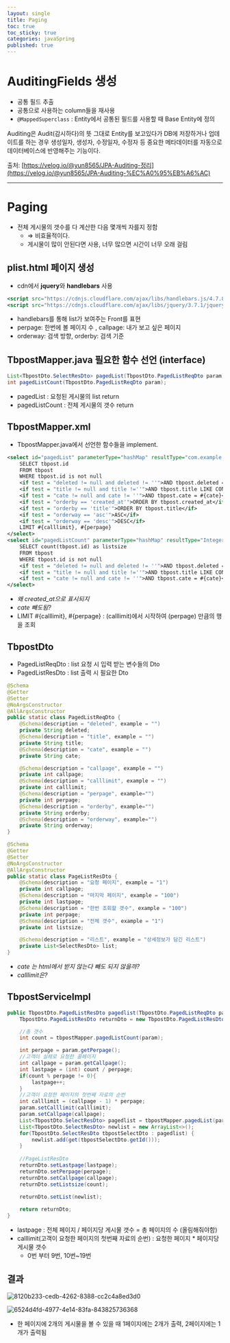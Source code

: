 ```yaml
---
layout: single
title: Paging
toc: true
toc_sticky: true
categories: javaSpring
published: true
---
```


# AuditingFields 생성

- 공통 필드 추출
- 공통으로 사용하는 column들을 재사용
- `@MappedSuperclass`  : Entity에서 공통된 필드를 사용할 때 Base Entity에 정의

Auditing은 Audit(감시하다)의 뜻 그대로 Entity를 보고있다가 DB에 저장하거나 업데이트를 하는 경우 생성일자, 생성자, 수정일자, 수정자 등 중요한 메타데이터를 자동으로 데이터베이스에 반영해주는 기능이다.

출처: [https://velog.io/@yun8565/JPA-Auditing-정리](https://velog.io/@yun8565/JPA-Auditing-%EC%A0%95%EB%A6%AC)

---

# Paging

- 전체 게시물의 갯수를 다 계산한 다음 몇개씩 자를지 정함
    - ⇒ 비효율적이다.
    - 게시물이 많이 안된다면 사용, 너무 많으면 시간이 너무 오래 걸림

## plist.html 페이지 생성

- cdn에서 **jquery**와 **handlebars** 사용

```jsx
<script src="https://cdnjs.cloudflare.com/ajax/libs/handlebars.js/4.7.8/handlebars.min.js" integrity="sha512-E1dSFxg+wsfJ4HKjutk/WaCzK7S2wv1POn1RRPGh8ZK+ag9l244Vqxji3r6wgz9YBf6+vhQEYJZpSjqWFPg9gg==" crossorigin="anonymous" referrerpolicy="no-referrer"></script>
<script src="https://cdnjs.cloudflare.com/ajax/libs/jquery/3.7.1/jquery.min.js" integrity="sha512-v2CJ7UaYy4JwqLDIrZUI/4hqeoQieOmAZNXBeQyjo21dadnwR+8ZaIJVT8EE2iyI61OV8e6M8PP2/4hpQINQ/g==" crossorigin="anonymous" referrerpolicy="no-referrer"></script>
```

- handlebars를 통해 list가 보여주는 Front를 표현
- perpage: 한번에 볼 페이지 수 , callpage: 내가 보고 싶은 페이지
- orderway: 검색 방향, orderby: 검색 기준

## TbpostMapper.java 필요한 함수 선언 (interface)

```java
List<TbpostDto.SelectResDto> pagedList(TbpostDto.PagedListReqDto param);
int pagedListCount(TbpostDto.PagedListReqDto param);
```

- pagedList : 요청된 게시물의 list return
- pagedListCount : 전체 게시물의 갯수 return

## TbpostMapper.xml

- TbpostMapper.java에서 선언한 함수들을 implement.

```xml
<select id="pagedList" parameterType="hashMap" resultType="com.example.realspr.dto.TbpostDto$SelectResDto">
    SELECT tbpost.id
    FROM tbpost
    WHERE tbpost.id is not null
    <if test = "deleted != null and deleted != ''">AND tbpost.deleted = #{deleted}</if>
    <if test = "title != null and title !=''">AND tbpost.title LIKE CONCAT('%', #{title}, '%')</if>
    <if test = "cate != null and cate != ''">AND tbpost.cate = #{cate}</if>
    <if test = "orderby == 'created_at'">ORDER BY tbpost.created_at</if>
    <if test = "orderby == 'title'">ORDER BY tbpost.title</if>
    <if test = "orderway == 'asc'">ASC</if>
    <if test = "orderway == 'desc'">DESC</if>
    LIMIT #{calllimit}, #{perpage}
</select>
<select id="pagedListCount" parameterType="hashMap" resultType="Integer">
    SELECT count(tbpost.id) as listsize
    FROM tbpost
    WHERE tbpost.id is not null
    <if test = "deleted != null and deleted != ''">AND tbpost.deleted = #{deleted}</if>
    <if test = "title != null and title !=''">AND tbpost.title LIKE CONCAT('%', #{title}, '%')</if>
    <if test = "cate != null and cate != ''">AND tbpost.cate = #{cate}</if>
</select>
```

- *왜 created_at으로 표시되지*
- *cate 빼도됨?*
- LIMIT #{calllimit}, #{perpage} : (calllimit)에서 시작하여 (perpage) 만큼의 행을 조회

## TbpostDto

- PagedListReqDto : list 요청 시 입력 받는 변수들의 Dto
- PagedListResDto : list 출력 시 필요한 Dto

```java
@Schema
@Getter
@Setter
@NoArgsConstructor
@AllArgsConstructor
public static class PagedListReqDto {
    @Schema(description = "deleted", example = "")
    private String deleted;
    @Schema(description = "title", example = "")
    private String title;
    @Schema(description = "cate", example = "")
    private String cate;

    @Schema(description = "callpage", example = "")
    private int callpage;
    @Schema(description = "calllimit", example = "")
    private int calllimit;
    @Schema(description = "perpage", example="")
    private int perpage;
    @Schema(description = "orderby", example="")
    private String orderby;
    @Schema(description = "orderway", example="")
    private String orderway;
}

@Schema
@Getter
@Setter
@NoArgsConstructor
@AllArgsConstructor
public static class PageListResDto {
    @Schema(description = "요청 페이지", example = "1")
    private int callpage;
    @Schema(description = "마지막 페이지", example = "100")
    private int lastpage;
    @Schema(description = "한번 조회할 갯수", example = "100")
    private int perpage;
    @Schema(description = "전체 갯수", example = "1")
    private int listsize;

    @Schema(description = "리스트", example = "상세정보가 담긴 리스트")
    private List<SelectResDto> list;
}
```

- *cate 는 html에서 받지 않는다 빼도 되지 않을까?*
- *calllimit은?*

## TbpostServiceImpl

```java
public TbpostDto.PagedListResDto pagedlist(TbpostDto.PagedListReqDto param) {
    TbpostDto.PagedListResDto returnDto = new TbpostDto.PagedListResDto();

    //총 갯수
    int count = tbpostMapper.pagedListCount(param);

    int perpage = param.getPerpage();
    //고객이 실제로 요청한 콜페이지
    int callpage = param.getCallpage();
    int lastpage = (int) count / perpage;
    if(count % perpage != 0){
        lastpage++;
    }
    //고객이 요청한 페이지의 첫번째 자료의 순번
    int calllimit = (callpage - 1) * perpage;
    param.setCalllimit(calllimit);
    param.setCallpage(callpage);
    List<TbpostDto.SelectResDto> pagedlist = tbpostMapper.pagedList(param);
    List<TbpostDto.SelectResDto> newlist = new ArrayList<>();
    for(TbpostDto.SelectResDto tbpostSelectDto : pagedlist) {
        newlist.add(get(tbpostSelectDto.getId()));
    }
    
    //PageListResDto
    returnDto.setLastpage(lastpage);
    returnDto.setPerpage(perpage);
    returnDto.setCallpage(callpage);
    returnDto.setListsize(count);

    returnDto.setList(newlist);
    
    return returnDto;
}
```

- lastpage : 전체 페이지 / 페이지당 게시물 갯수 = 총 페이지의 수 (올림해줘야함)
- calllimit(고객이 요청한 페이지의 첫번째 자료의 순번) : 요청한 페이지 * 페이지당 게시물 갯수
    - 0번 부터 9번, 10번~19번

## 결과

![8120b233-cedb-4262-8388-cc2c4a8ed3d0](https://github.com/KimGyeongLock/KimGyeongLock.github.io/assets/63464299/0279f5af-c9c0-4fd5-a1c5-25bc7e9f049f)


![6524d4fd-4977-4e14-83fa-843825736368](https://github.com/KimGyeongLock/KimGyeongLock.github.io/assets/63464299/a0996e14-77b9-4a88-9173-e921dd9b8a4d)


- 한 페이지에 2개의 게시물을 볼 수 있을 때 1페이지에는 2개가 출력, 2페이지에는 1개가 출력됨
